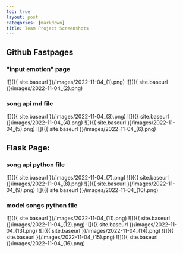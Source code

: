 ```yaml
---
toc: true
layout: post
categories: [markdown]
title: Team Project Screenshots
---
```


## Github Fastpages
### "input emotion" page
![]({{ site.baseurl }}/images/2022-11-04_(1).png)
![]({{ site.baseurl }}/images/2022-11-04_(2).png)

### song api md file
![]({{ site.baseurl }}/images/2022-11-04_(3).png)
![]({{ site.baseurl }}/images/2022-11-04_(4).png)
![]({{ site.baseurl }}/images/2022-11-04_(5).png)
![]({{ site.baseurl }}/images/2022-11-04_(6).png)

## Flask Page:
### song api python file
![]({{ site.baseurl }}/images/2022-11-04_(7).png)
![]({{ site.baseurl }}/images/2022-11-04_(8).png)
![]({{ site.baseurl }}/images/2022-11-04_(9).png)
![]({{ site.baseurl }}/images/2022-11-04_(10).png)

### model songs python file
![]({{ site.baseurl }}/images/2022-11-04_(11).png)
![]({{ site.baseurl }}/images/2022-11-04_(12).png)
![]({{ site.baseurl }}/images/2022-11-04_(13).png)
![]({{ site.baseurl }}/images/2022-11-04_(14).png)
![]({{ site.baseurl }}/images/2022-11-04_(15).png)
![]({{ site.baseurl }}/images/2022-11-04_(16).png)